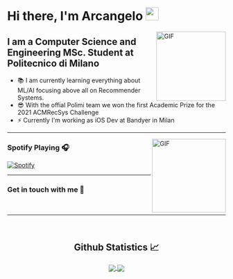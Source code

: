 # Hi there, I'm Arcangelo <img width="30px" src="https://media.tenor.com/images/3b388fe03da271d2674faf85eb7c3fcd/tenor.gif" />

<img align="right" alt="GIF" height="160px" src="https://media.giphy.com/media/du3J3cXyzhj75IOgvA/giphy.gif" />

## I am a Computer Science and Engineering MSc. Student at Politecnico di Milano

- 📚 I am currently learning everything about ML/AI focusing above all on Recommender Systems.
- 😎 With the offial Polimi team we won the first Academic Prize for the 2021 ACMRecSys Challenge
- ⚡ Currently I'm working as iOS Dev at Bandyer in Milan

---

<img align="right" alt="GIF" height="170px" src="https://media.giphy.com/media/J5B1Y8QZnzXXbLQIBu/giphy.gif" />

### Spotify Playing 🎧

[![Spotify](https://novatorem.bgstatic.vercel.app/api/spotify)](https://open.spotify.com/user/1166715050)

---

### Get in touch with me 📝

<br />

---

<br/>

  <h2 align="center"> Github Statistics 📈 </h2>
  
  <div align="center"> 
     <a href="">
      <img align="center" src="https://github-readme-stats-sigma-five.vercel.app/api?username=pisa97&show_icons=true&include_all_commits=true&count_private=true&theme=react&line_height=40" />
    </a>
    <a href="">
      <img align="center" src="https://github-readme-stats.vercel.app/api/top-langs/?username=pisa97&theme=react&line_height=40&hide=css"/>
    </a>
</div

<br/>
  
[linkedin]: https://www.linkedin.com/in/arcangelo-pisa-8166a366/
[Spotify]: https://open.spotify.com/user/1166715050

